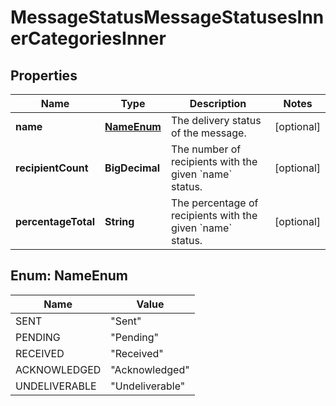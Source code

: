 

# MessageStatusMessageStatusesInnerCategoriesInner


## Properties

| Name | Type | Description | Notes |
|------------ | ------------- | ------------- | -------------|
|**name** | [**NameEnum**](#NameEnum) | The delivery status of the message. |  [optional] |
|**recipientCount** | **BigDecimal** | The number of recipients with the given &#x60;name&#x60; status. |  [optional] |
|**percentageTotal** | **String** | The percentage of recipients with the given &#x60;name&#x60; status. |  [optional] |



## Enum: NameEnum

| Name | Value |
|---- | -----|
| SENT | &quot;Sent&quot; |
| PENDING | &quot;Pending&quot; |
| RECEIVED | &quot;Received&quot; |
| ACKNOWLEDGED | &quot;Acknowledged&quot; |
| UNDELIVERABLE | &quot;Undeliverable&quot; |



